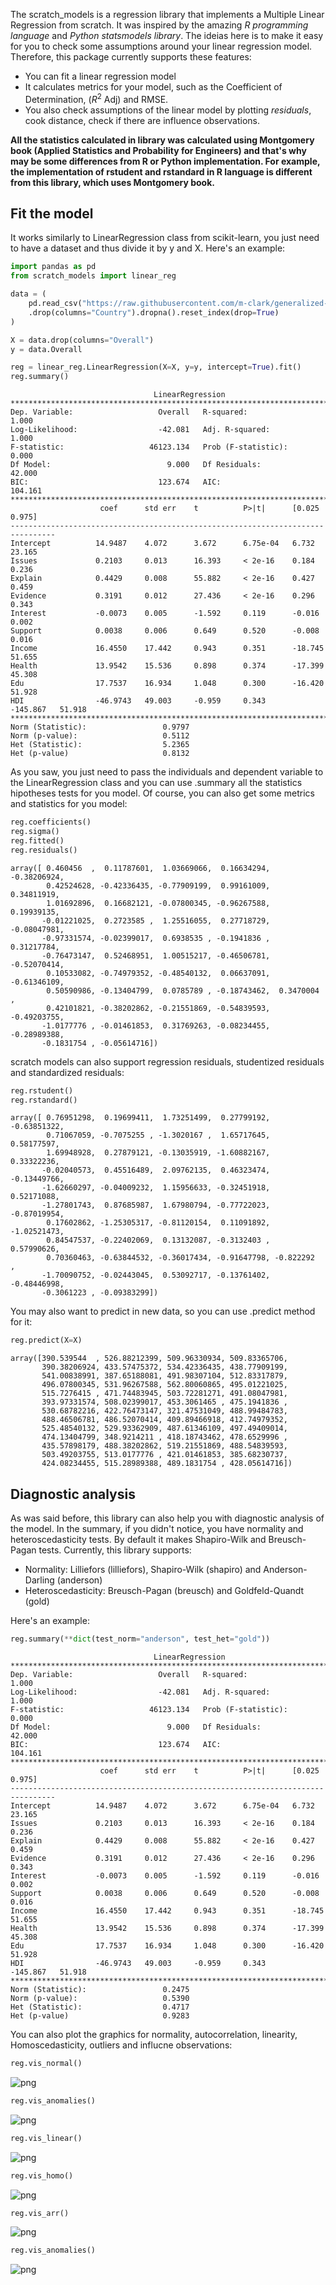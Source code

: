 The scratch_models is a regression library that implements a Multiple Linear Regression from scratch. It was inspired by the amazing *R programming language* and *Python statsmodels library*. The ideias here is to make it easy for you to check some assumptions around your linear regression model. Therefore, this package currently supports these features:

- You can fit a linear regression model
- It calculates metrics for your model, such as the Coefficient of Determination, ($R^2$ Adj) and RMSE.
- You also check assumptions of the linear model by plotting *residuals*, cook distance, check if there are influence observations.

**All the statistics calculated in library was calculated using Montgomery book (Applied Statistics and Probability for Engineers) and that's why may be some differences from R or Python implementation. For example, the implementation of rstudent and rstandard in R language is different from this library, which uses Montgomery book.**

## Fit the model

It works similarly to LinearRegression class from scikit-learn, you just need to have a dataset and thus divide it by y and X. Here's an example:


```python
import pandas as pd
from scratch_models import linear_reg

data = (
    pd.read_csv("https://raw.githubusercontent.com/m-clark/generalized-additive-models/master/data/pisasci2006.csv")
    .drop(columns="Country").dropna().reset_index(drop=True)
)

X = data.drop(columns="Overall")
y = data.Overall

reg = linear_reg.LinearRegression(X=X, y=y, intercept=True).fit()
reg.summary()
```

                                    LinearRegression                                
    ********************************************************************************
    Dep. Variable:                   Overall   R-squared:                      1.000
    Log-Likelihood:                  -42.081   Adj. R-squared:                 1.000
    F-statistic:                   46123.134   Prob (F-statistic):             0.000
    Df Model:                          9.000   Df Residuals:                  42.000
    BIC:                             123.674   AIC:                          104.161
    ********************************************************************************
                        coef      std err    t          P>|t|      [0.025     0.975]    
    --------------------------------------------------------------------------------
    Intercept          14.9487    4.072      3.672      6.75e-04   6.732      23.165    
    Issues             0.2103     0.013      16.393     < 2e-16    0.184      0.236     
    Explain            0.4429     0.008      55.882     < 2e-16    0.427      0.459     
    Evidence           0.3191     0.012      27.436     < 2e-16    0.296      0.343     
    Interest           -0.0073    0.005      -1.592     0.119      -0.016     0.002     
    Support            0.0038     0.006      0.649      0.520      -0.008     0.016     
    Income             16.4550    17.442     0.943      0.351      -18.745    51.655    
    Health             13.9542    15.536     0.898      0.374      -17.399    45.308    
    Edu                17.7537    16.934     1.048      0.300      -16.420    51.928    
    HDI                -46.9743   49.003     -0.959     0.343      -145.867   51.918    
    ********************************************************************************
    Norm (Statistic):                 0.9797
    Norm (p-value):                   0.5112
    Het (Statistic):                  5.2365
    Het (p-value)                     0.8132


As you saw, you just need to pass the individuals and dependent variable to the LinearRegression class and you can use .summary all the statistics  hipotheses tests for you model. Of course, you can also get some metrics and statistics for you model:


```python
reg.coefficients()
reg.sigma()
reg.fitted()
reg.residuals()
```




    array([ 0.460456  ,  0.11787601,  1.03669066,  0.16634294, -0.38206924,
            0.42524628, -0.42336435, -0.77909199,  0.99161009,  0.34811919,
            1.01692896,  0.16682121, -0.07800345, -0.96267588,  0.19939135,
           -0.01221025,  0.2723585 ,  1.25516055,  0.27718729, -0.08047981,
           -0.97331574, -0.02399017,  0.6938535 , -0.1941836 ,  0.31217784,
           -0.76473147,  0.52468951,  1.00515217, -0.46506781, -0.52070414,
            0.10533082, -0.74979352, -0.48540132,  0.06637091, -0.61346109,
            0.50590986, -0.13404799,  0.0785789 , -0.18743462,  0.3470004 ,
            0.42101821, -0.38202862, -0.21551869, -0.54839593, -0.49203755,
           -1.0177776 , -0.01461853,  0.31769263, -0.08234455, -0.28989388,
           -0.1831754 , -0.05614716])



scratch models can also support regression residuals, studentized residuals and standardized residuals:


```python
reg.rstudent()
reg.rstandard()
```




    array([ 0.76951298,  0.19699411,  1.73251499,  0.27799192, -0.63851322,
            0.71067059, -0.7075255 , -1.3020167 ,  1.65717645,  0.58177597,
            1.69948928,  0.27879121, -0.13035919, -1.60882167,  0.33322236,
           -0.02040573,  0.45516489,  2.09762135,  0.46323474, -0.13449766,
           -1.62660297, -0.04009232,  1.15956633, -0.32451918,  0.52171088,
           -1.27801743,  0.87685987,  1.67980794, -0.77722023, -0.87019954,
            0.17602862, -1.25305317, -0.81120154,  0.11091892, -1.02521473,
            0.84547537, -0.22402069,  0.13132087, -0.3132403 ,  0.57990626,
            0.70360463, -0.63844532, -0.36017434, -0.91647798, -0.822292  ,
           -1.70090752, -0.02443045,  0.53092717, -0.13761402, -0.48446998,
           -0.3061223 , -0.09383299])



You may also want to predict in new data, so you can use .predict method for it:


```python
reg.predict(X=X)
```




    array([390.539544  , 526.88212399, 509.96330934, 509.83365706,
           390.38206924, 433.57475372, 534.42336435, 438.77909199,
           541.00838991, 387.65188081, 491.98307104, 512.83317879,
           496.07800345, 531.96267588, 562.80060865, 495.01221025,
           515.7276415 , 471.74483945, 503.72281271, 491.08047981,
           393.97331574, 508.02399017, 453.3061465 , 475.1941836 ,
           530.68782216, 422.76473147, 321.47531049, 488.99484783,
           488.46506781, 486.52070414, 409.89466918, 412.74979352,
           525.48540132, 529.93362909, 487.61346109, 497.49409014,
           474.13404799, 348.9214211 , 418.18743462, 478.6529996 ,
           435.57898179, 488.38202862, 519.21551869, 488.54839593,
           503.49203755, 513.0177776 , 421.01461853, 385.68230737,
           424.08234455, 515.28989388, 489.1831754 , 428.05614716])



## Diagnostic analysis

As was said before, this library can also help you with diagnostic analysis of the model. In the summary, if you didn't notice, you have normality and heteroscedasticity tests. By default it makes Shapiro-Wilk and Breusch-Pagan tests. Currently, this library supports:

- Normality: Lilliefors (lilliefors), Shapiro-Wilk (shapiro) and Anderson-Darling (anderson)
- Heteroscedasticity: Breusch-Pagan (breusch) and Goldfeld-Quandt (gold)

Here's an example:


```python
reg.summary(**dict(test_norm="anderson", test_het="gold"))
```

                                    LinearRegression                                
    ********************************************************************************
    Dep. Variable:                   Overall   R-squared:                      1.000
    Log-Likelihood:                  -42.081   Adj. R-squared:                 1.000
    F-statistic:                   46123.134   Prob (F-statistic):             0.000
    Df Model:                          9.000   Df Residuals:                  42.000
    BIC:                             123.674   AIC:                          104.161
    ********************************************************************************
                        coef      std err    t          P>|t|      [0.025     0.975]    
    --------------------------------------------------------------------------------
    Intercept          14.9487    4.072      3.672      6.75e-04   6.732      23.165    
    Issues             0.2103     0.013      16.393     < 2e-16    0.184      0.236     
    Explain            0.4429     0.008      55.882     < 2e-16    0.427      0.459     
    Evidence           0.3191     0.012      27.436     < 2e-16    0.296      0.343     
    Interest           -0.0073    0.005      -1.592     0.119      -0.016     0.002     
    Support            0.0038     0.006      0.649      0.520      -0.008     0.016     
    Income             16.4550    17.442     0.943      0.351      -18.745    51.655    
    Health             13.9542    15.536     0.898      0.374      -17.399    45.308    
    Edu                17.7537    16.934     1.048      0.300      -16.420    51.928    
    HDI                -46.9743   49.003     -0.959     0.343      -145.867   51.918    
    ********************************************************************************
    Norm (Statistic):                 0.2475
    Norm (p-value):                   0.5390
    Het (Statistic):                  0.4717
    Het (p-value)                     0.9283


You can also plot the graphics for normality, autocorrelation, linearity, Homoscedasticity, outliers and influcne observations:


```python
reg.vis_normal()
```


    
![png](README_files/README_14_0.png)
    



```python
reg.vis_anomalies()
```


    
![png](README_files/README_15_0.png)
    



```python
reg.vis_linear()
```


    
![png](README_files/README_16_0.png)
    



```python
reg.vis_homo()
```


    
![png](README_files/README_17_0.png)
    



```python
reg.vis_arr()
```


    
![png](README_files/README_18_0.png)
    



```python
reg.vis_anomalies()
```


    
![png](README_files/README_19_0.png)
    


